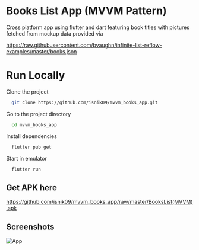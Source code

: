 
# Books List App (MVVM Pattern)

Cross platform app using flutter and dart featuring book titles with pictures fetched from mockup data provided via

 https://raw.githubusercontent.com/bvaughn/infinite-list-reflow-examples/master/books.json
 
 
# Run Locally

Clone the project

```bash
  git clone https://github.com/isnik09/mvvm_books_app.git
```

Go to the project directory

```bash
  cd mvvm_books_app
```

Install dependencies

```bash
  flutter pub get
```

Start in emulator

```bash
  flutter run
```
 
 
 
 
## Get APK here
https://github.com/isnik09/mvvm_books_app/raw/master/BooksList(MVVM).apk

## Screenshots

![App](https://github.com/isnik09/mvvm_books_app/blob/master/SCREENSHOTS/SCREENSHOT.png?raw=true)
